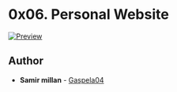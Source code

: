 <h1 class="gap">0x06. Personal Website</h1>

<article id="description" class="gap formatted-content">
    <p><a href="https://ibb.co/CwXqdSw"><img src="https://i.ibb.co/Zfw3sbf/Preview.png" alt="Preview" border="0"></a></p>


## Author
* **Samir millan** - [Gaspela04](https://github.com/Gaspela04)